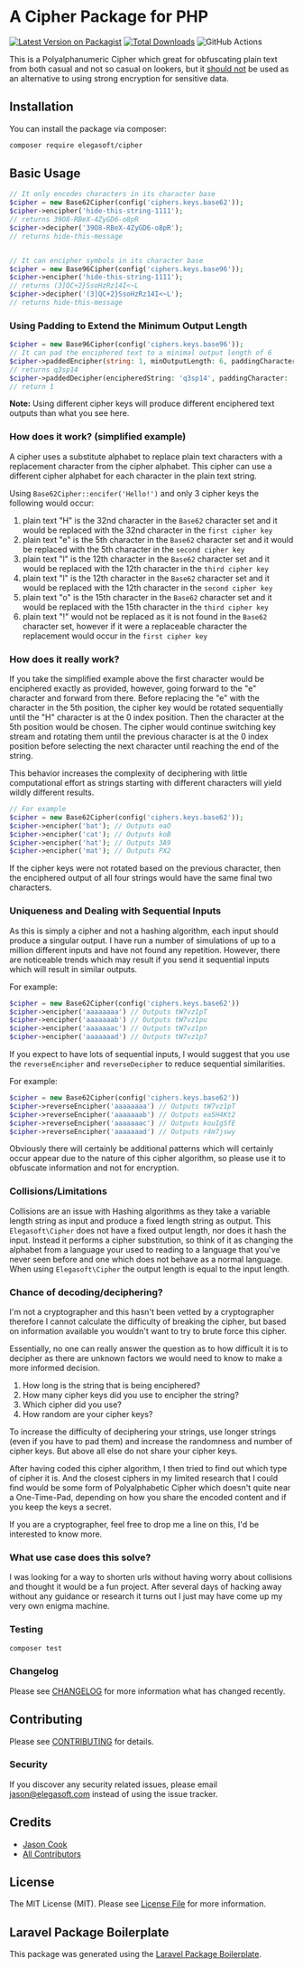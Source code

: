 # A Cipher Package for PHP

[![Latest Version on Packagist](https://img.shields.io/packagist/v/elegasoft/cipher.svg?style=flat-square)](https://packagist.org/packages/elegasoft/cipher)
[![Total Downloads](https://img.shields.io/packagist/dt/elegasoft/cipher.svg?style=flat-square)](https://packagist.org/packages/elegasoft/cipher)
![GitHub Actions](https://github.com/elegasoft/cipher/actions/workflows/main.yml/badge.svg)

This is a Polyalphanumeric Cipher which great for obfuscating plain text from both casual and not so casual on lookers,
but it
<u>should not</u> be used as an alternative to using strong encryption for sensitive data.

## Installation

You can install the package via composer:

```bash
composer require elegasoft/cipher
```

## Basic Usage

```php
// It only encodes characters in its character base
$cipher = new Base62Cipher(config('ciphers.keys.base62'));
$cipher->encipher('hide-this-string-1111');
// returns 39O8-RBeX-4ZyGD6-o8pR
$cipher->decipher('39O8-RBeX-4ZyGD6-o8pR');
// returns hide-this-message


// It can encipher symbols in its character base
$cipher = new Base96Cipher(config('ciphers.keys.base96'));
$cipher->encipher('hide-this-string-1111');
// returns (3]QC+2}SsoHzRz14I<~L
$cipher->decipher('(3]QC+2}SsoHzRz14I<~L');
// returns hide-this-message
```

### Using Padding to Extend the Minimum Output Length

```php
$cipher = new Base96Cipher(config('ciphers.keys.base96'));
// It can pad the enciphered text to a minimal output length of 6
$cipher->paddedEncipher(string: 1, minOutputLength: 6, paddingCharacter: 'a');
// returns q3sp14
$cipher->paddedDecipher(encipheredString: 'q3sp14', paddingCharacter: 'a');
// return 1
```

**Note:** Using different cipher keys will produce different enciphered text outputs than what you see here.

### How does it work? (simplified example)

A cipher uses a substitute alphabet to replace plain text characters with a replacement character from the cipher
alphabet. This cipher can use a different cipher alphabet for each character in the plain text string.

Using `Base62Cipher::encifer('Hello!')` and only 3 cipher keys the following would occur:

1) plain text "H" is the 32nd character in the `Base62` character set and it would be replaced with the 32nd character
   in the `first cipher key`
2) plain text "e" is the 5th character in the `Base62` character set and it would be replaced with the 5th character in
   the `second cipher key`
3) plain text "l" is the 12th character in the `Base62` character set and it would be replaced with the 12th character
   in the `third cipher key`
4) plain text "l" is the 12th character in the `Base62` character set and it would be replaced with the 12th character
   in the `second cipher key`
5) plain text "o" is the 15th character in the `Base62` character set and it would be replaced with the 15th character
   in the `third cipher key`
5) plain text "!" would not be replaced as it is not found in the `Base62` character set, however if it were a
   replaceable character the replacement would occur in the `first cipher key`

### How does it really work?

If you take the simplified example above the first character would be enciphered exactly as provided, however, going
forward to the "e" character and forward from there. Before replacing the "e" with the character in the 5th position,
the cipher key would be rotated sequentially until the "H" character is at the 0 index position. Then the character at
the 5th position would be chosen. The cipher would continue switching key stream and rotating them until the previous
character is at the 0 index position before selecting the next character until reaching the end of the string.

This behavior increases the complexity of deciphering with little computational effort as strings starting with
different characters will yield wildly different results.

```php
// For example
$cipher = new Base62Cipher(config('ciphers.keys.base62'));
$cipher->encipher('bat'); // Outputs eaO
$cipher->encipher('cat'); // Outputs koB
$cipher->encipher('hat'); // Outputs 3A9
$cipher->encipher('mat'); // Outputs PX2
```

If the cipher keys were not rotated based on the previous character, then the enciphered output of all four strings
would have the same final two characters.

### Uniqueness and Dealing with Sequential Inputs

As this is simply a cipher and not a hashing algorithm, each input should produce a singular output. I have run a number
of simulations of up to a million different inputs and have not found any repetition. However, there are noticeable
trends which may result if you send it sequential inputs which will result in similar outputs.

For example:

```php
$cipher = new Base62Cipher(config('ciphers.keys.base62'))
$cipher->encipher('aaaaaaaa') // Outputs tW7vz1pT
$cipher->encipher('aaaaaaab') // Outputs tW7vz1pu
$cipher->encipher('aaaaaaac') // Outputs tW7vz1pn
$cipher->encipher('aaaaaaad') // Outputs tW7vz1p7

```

If you expect to have lots of sequential inputs, I would suggest that you use the `reverseEncipher`
and `reverseDecipher` to reduce sequential similarities.

For example:

```php
$cipher = new Base62Cipher(config('ciphers.keys.base62'))
$cipher->reverseEncipher('aaaaaaaa') // Outputs tW7vz1pT
$cipher->reverseEncipher('aaaaaaab') // Outputs ea5H4Kt2
$cipher->reverseEncipher('aaaaaaac') // Outputs kouIgSfE
$cipher->reverseEncipher('aaaaaaad') // Outputs r4m7jswy
```

Obviously there will certainly be additional patterns which will certainly occur appear due to the nature of this cipher
algorithm, so please use it to obfuscate information and not for encryption.

### Collisions/Limitations

Collisions are an issue with Hashing algorithms as they take a variable length string as input and produce a fixed
length string as output. This `Elegasoft\Cipher` does not have a fixed output length, nor does it hash the input.
Instead it performs a cipher substitution, so think of it as changing the alphabet from a language your used to reading
to a language that you've never seen before and one which does not behave as a normal language. When
using `Elegasoft\Cipher` the output length is equal to the input length.

### Chance of decoding/deciphering?

I'm not a cryptographer and this hasn't been vetted by a cryptographer therefore I cannot calculate the difficulty of
breaking the cipher, but based on information available you wouldn't want to try to brute force this cipher.

Essentially, no one can really answer the question as to how difficult it is to decipher as there are unknown factors we
would need to know to make a more informed decision.

1) How long is the string that is being enciphered?
2) How many cipher keys did you use to encipher the string?
3) Which cipher did you use?
4) How random are your cipher keys?

To increase the difficulty of deciphering your strings, use longer strings (even if you have to pad them) and increase
the randomness and number of cipher keys. But above all else do not share your cipher keys.

After having coded this cipher algorithm, I then tried to find out which type of cipher it is. And the closest ciphers
in my limited research that I could find would be some form of Polyalphabetic Cipher which doesn't quite near a
One-Time-Pad, depending on how you share the encoded content and if you keep the keys a secret.

If you are a cryptographer, feel free to drop me a line on this, I'd be interested to know more.

### What use case does this solve?

I was looking for a way to shorten urls without having worry about collisions and thought it would be a fun project.
After several days of hacking away without any guidance or research it turns out I just may have come up my very own
enigma machine.

### Testing

```bash
composer test
```

### Changelog

Please see [CHANGELOG](CHANGELOG.md) for more information what has changed recently.

## Contributing

Please see [CONTRIBUTING](CONTRIBUTING.md) for details.

### Security

If you discover any security related issues, please email jason@elegasoft.com instead of using the issue tracker.

## Credits

- [Jason Cook](https://github.com/elegasoft)
- [All Contributors](../../contributors)

## License

The MIT License (MIT). Please see [License File](LICENSE.md) for more information.

## Laravel Package Boilerplate

This package was generated using the [Laravel Package Boilerplate](https://laravelpackageboilerplate.com).
